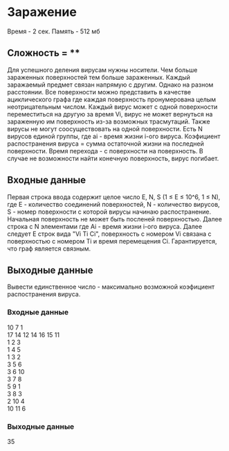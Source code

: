 
# Заражение 
Время - 2 сек. Память - 512 мб
## Сложность = **

Для успешного деления вирусам нужны носители. Чем больше зараженных поверхностей тем больше зараженных. Каждый заражаемый предмет связан напрямую с другим. Однако на разном расстоянии. Все поверхности можно представить в качестве ациклического графа где каждая поверхность пронумерована целым неотрицательным числом. Каждый вирус может с одной поверхности переместиться на другую за время Vi, вирус не может вернуться на зараженную им поверхность из-за возможных трасмутаций. Также вирусы не могут соосуществовать на одной поверхности.
Есть N вирусов единой группы, где ai - время жизни i-ого вируса. Коэфициент распостранения вируса = сумма остаточной жизни на последней поверхности. Время перехода - с поверхности на поверхность. В случае не возможности найти конечную поверхность, вирус погибает.

## Входные данные

Первая строка ввода содержит целое число E, N, S (1 ≤ E ≤ 10^6, 1 ≤ N), где E - количество соединений поверхностей, N - количество вирусов, S - номер поверхности с которой вирусы начинаю распостранение. Начальная поверхность не может быть посленей поверхностью.
Далее строка с N элементами где Ai - время жизни i-ого вируса.
Далее следует E строк вида "Vi Ti Ci",  поверхность с номером Vi связана с поверхностью с номером Ti и время перемещения Ci.
Гарантируется, что граф является связным.

## Выходные данные

Вывести единственное число - максимально возможной коэфициент распостранения вируса.

### Входные данные
 10 7 1
 <br>17 14 12 14 16 15 11
 <br>1 2 3
 <br>1 4 5
 <br>1 3 2
 <br>3 5 6
 <br>3 6 10
 <br>3 7 8
 <br>5 9 1
 <br>3 8 3
 <br>2 10 4
 <br>10 11 6
 
### Выходные данные
  35